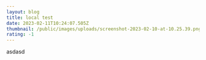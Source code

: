 ```yaml
---
layout: blog
title: local test
date: 2023-02-11T10:24:07.505Z
thumbnail: /public/images/uploads/screenshot-2023-02-10-at-10.25.39.png
rating: -1
---
```

a﻿sdasd